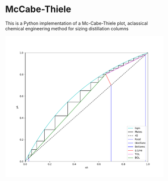 # McCabe-Thiele

This is a Python implementation of a Mc-Cabe-Thiele plot, aclassical chemical engineering method for sizing distillation columns

<img src="MT v1.2/MT.png"></img>
